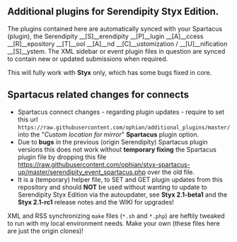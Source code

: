 ## Additional plugins for Serendipity Styx Edition.

The plugins contained here are automatically synced with your Spartacus (plugin), the Serendipity __[S]__erendipity __[P]__lugin __[A]__ccess __[R]__epository __[T]__ool __[A]__nd __[C]__ustomization / __[U]__nification __[S]__ystem.
The XML sidebar or event plugin files in question are synced to contain new or updated submissions when required.

This will fully work with **Styx** only, which has some bugs fixed in core.

## Spartacus related changes for connects
* Spartacus connect changes - regarding plugin updates - require to set this url `https://raw.githubusercontent.com/ophian/additional_plugins/master/` into the "_Custom location for mirror_" **Spartacus** plugin option.
* Due to **bugs** in the previous (origin Serendipity) Spartacus plugin versions this does not work without **temporary fixing** the Spartacus plugin file by dropping this file https://raw.githubusercontent.com/ophian/styx-spartacus-up/master/serendipity_event_spartacus.php over the old file.
* It is a (temporary) helper file, to SET and GET plugin updates from this repository and should **NOT** be used without wanting to update to Serendipity Styx Edition via the autoupdater, see **Styx 2.1-beta1** and the **Styx 2.1-rc1** release notes and the WIKI for upgrades!

XML and RSS synchronizing `make` files (`*.sh` and `*.php`) are heftily tweaked to run with my local environment needs. Make your own (these files here are just the origin clones)!
